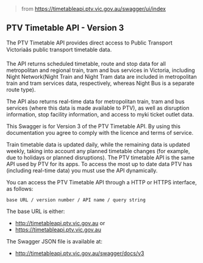 > from https://timetableapi.ptv.vic.gov.au/swagger/ui/index

## PTV Timetable API - Version 3

The PTV Timetable API provides direct access to Public Transport Victoriaâs public transport timetable data.

The API returns scheduled timetable, route and stop data for all metropolitan and regional train, tram and bus services in Victoria, including Night Network(Night Train and Night Tram data are included in metropolitan train and tram services data, respectively, whereas Night Bus is a separate route type).

The API also returns real-time data for metropolitan train, tram and bus services (where this data is made available to PTV), as well as disruption information, stop facility information, and access to myki ticket outlet data.

This Swagger is for Version 3 of the PTV Timetable API. By using this documentation you agree to comply with the licence and terms of service.

Train timetable data is updated daily, while the remaining data is updated weekly, taking into account any planned timetable changes (for example, due to holidays or planned disruptions). The PTV timetable API is the same API used by PTV for its apps. To access the most up to date data PTV has (including real-time data) you must use the API dynamically.

You can access the PTV Timetable API through a HTTP or HTTPS interface, as follows:

`base URL / version number / API name / query string`

The base URL is either:
* http://timetableapi.ptv.vic.gov.au or
* https://timetableapi.ptv.vic.gov.au

The Swagger JSON file is available at:
* http://timetableapi.ptv.vic.gov.au/swagger/docs/v3

